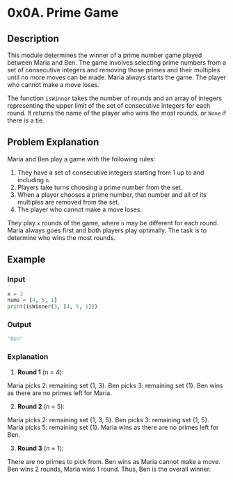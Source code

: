# 0x0A. Prime Game

## Description

This module determines the winner of a prime number game played between Maria and Ben. The game involves selecting prime numbers from a set of consecutive integers and removing those primes and their multiples until no more moves can be made. Maria always starts the game. The player who cannot make a move loses.

The function `isWinner` takes the number of rounds and an array of integers representing the upper limit of the set of consecutive integers for each round. It returns the name of the player who wins the most rounds, or `None` if there is a tie.

## Problem Explanation

Maria and Ben play a game with the following rules:

1. They have a set of consecutive integers starting from 1 up to and including `n`.
2. Players take turns choosing a prime number from the set.
3. When a player chooses a prime number, that number and all of its multiples are removed from the set.
4. The player who cannot make a move loses.

They play `x` rounds of the game, where `n` may be different for each round. Maria always goes first and both players play optimally. The task is to determine who wins the most rounds.

## Example

### Input

```python
x = 3
nums = [4, 5, 1]
print(isWinner(3, [4, 5, 1]))
```

### Output

```python
"Ben"
```

### Explanation


1. **Round 1** (n = 4):

Maria picks 2: remaining set {1, 3}.
Ben picks 3: remaining set {1}.
Ben wins as there are no primes left for Maria.

2. **Round 2** (n = 5):

Maria picks 2: remaining set {1, 3, 5}.
Ben picks 3: remaining set {1, 5}.
Maria picks 5: remaining set {1}.
Maria wins as there are no primes left for Ben.

3. **Round 3** (n = 1):

There are no primes to pick from.
Ben wins as Maria cannot make a move.
Ben wins 2 rounds, Maria wins 1 round. Thus, Ben is the overall winner.
